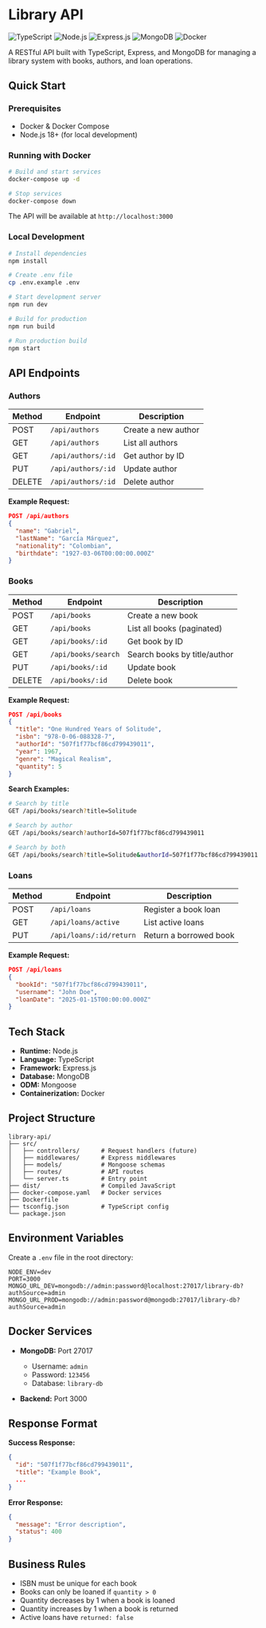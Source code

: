 # Library API

![TypeScript](https://img.shields.io/badge/TypeScript-007ACC?style=for-the-badge&logo=typescript&logoColor=white)
![Node.js](https://img.shields.io/badge/Node.js-43853D?style=for-the-badge&logo=node.js&logoColor=white)
![Express.js](https://img.shields.io/badge/Express.js-404D59?style=for-the-badge)
![MongoDB](https://img.shields.io/badge/MongoDB-4EA94B?style=for-the-badge&logo=mongodb&logoColor=white)
![Docker](https://img.shields.io/badge/Docker-2496ED?style=for-the-badge&logo=docker&logoColor=white)

A RESTful API built with TypeScript, Express, and MongoDB for managing a library system with books, authors, and loan operations.

## Quick Start

### Prerequisites

- Docker & Docker Compose
- Node.js 18+ (for local development)

### Running with Docker

```bash
# Build and start services
docker-compose up -d

# Stop services
docker-compose down
```

The API will be available at `http://localhost:3000`

### Local Development

```bash
# Install dependencies
npm install

# Create .env file
cp .env.example .env

# Start development server
npm run dev

# Build for production
npm run build

# Run production build
npm start
```

## API Endpoints

### Authors

| Method | Endpoint           | Description         |
| ------ | ------------------ | ------------------- |
| POST   | `/api/authors`     | Create a new author |
| GET    | `/api/authors`     | List all authors    |
| GET    | `/api/authors/:id` | Get author by ID    |
| PUT    | `/api/authors/:id` | Update author       |
| DELETE | `/api/authors/:id` | Delete author       |

**Example Request:**

```json
POST /api/authors
{
  "name": "Gabriel",
  "lastName": "García Márquez",
  "nationality": "Colombian",
  "birthdate": "1927-03-06T00:00:00.000Z"
}
```

### Books

| Method | Endpoint            | Description                  |
| ------ | ------------------- | ---------------------------- |
| POST   | `/api/books`        | Create a new book            |
| GET    | `/api/books`        | List all books (paginated)   |
| GET    | `/api/books/:id`    | Get book by ID               |
| GET    | `/api/books/search` | Search books by title/author |
| PUT    | `/api/books/:id`    | Update book                  |
| DELETE | `/api/books/:id`    | Delete book                  |

**Example Request:**

```json
POST /api/books
{
  "title": "One Hundred Years of Solitude",
  "isbn": "978-0-06-088328-7",
  "authorId": "507f1f77bcf86cd799439011",
  "year": 1967,
  "genre": "Magical Realism",
  "quantity": 5
}
```

**Search Examples:**

```bash
# Search by title
GET /api/books/search?title=Solitude

# Search by author
GET /api/books/search?authorId=507f1f77bcf86cd799439011

# Search by both
GET /api/books/search?title=Solitude&authorId=507f1f77bcf86cd799439011
```

### Loans

| Method | Endpoint                | Description            |
| ------ | ----------------------- | ---------------------- |
| POST   | `/api/loans`            | Register a book loan   |
| GET    | `/api/loans/active`     | List active loans      |
| PUT    | `/api/loans/:id/return` | Return a borrowed book |

**Example Request:**

```json
POST /api/loans
{
  "bookId": "507f1f77bcf86cd799439011",
  "username": "John Doe",
  "loanDate": "2025-01-15T00:00:00.000Z"
}
```

## Tech Stack

- **Runtime:** Node.js
- **Language:** TypeScript
- **Framework:** Express.js
- **Database:** MongoDB
- **ODM:** Mongoose
- **Containerization:** Docker

## Project Structure

```
library-api/
├── src/
│   ├── controllers/      # Request handlers (future)
│   ├── middlewares/      # Express middlewares
│   ├── models/           # Mongoose schemas
│   ├── routes/           # API routes
│   └── server.ts         # Entry point
├── dist/                 # Compiled JavaScript
├── docker-compose.yaml   # Docker services
├── Dockerfile
├── tsconfig.json         # TypeScript config
└── package.json
```

## Environment Variables

Create a `.env` file in the root directory:

```env
NODE_ENV=dev
PORT=3000
MONGO_URL_DEV=mongodb://admin:password@localhost:27017/library-db?authSource=admin
MONGO_URL_PROD=mongodb://admin:password@mongodb:27017/library-db?authSource=admin
```

## Docker Services

- **MongoDB:** Port 27017

  - Username: `admin`
  - Password: `123456`
  - Database: `library-db`

- **Backend:** Port 3000

## Response Format

**Success Response:**

```json
{
  "id": "507f1f77bcf86cd799439011",
  "title": "Example Book",
  ...
}
```

**Error Response:**

```json
{
  "message": "Error description",
  "status": 400
}
```

## Business Rules

- ISBN must be unique for each book
- Books can only be loaned if `quantity > 0`
- Quantity decreases by 1 when a book is loaned
- Quantity increases by 1 when a book is returned
- Active loans have `returned: false`
